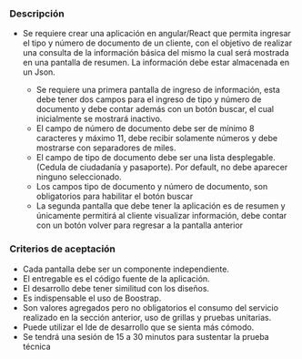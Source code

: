 ### Descripción
- Se requiere crear una aplicación en angular/React que permita ingresar el tipo y número de documento de un cliente, con el objetivo de realizar una consulta de la información básica del mismo la cual será mostrada en una pantalla de resumen. La información debe estar almacenada en un Json.

	- Se requiere una primera pantalla de ingreso de información, esta debe tener dos campos para el ingreso de tipo y número de documento y debe contar además con un botón buscar, el cual inicialmente se mostrará inactivo.
	- El campo de número de documento debe ser de mínimo 8 caracteres y máximo 11, debe recibir solamente números y debe mostrarse con separadores de miles.
	- El campo de tipo de documento debe ser una lista desplegable. (Cedula de ciudadanía y pasaporte). Por default, no debe aparecer ninguno seleccionado.
	-  Los campos tipo de documento y número de documento, son obligatorios para habilitar el botón buscar
	- La segunda pantalla que debe tener la aplicación es de resumen y únicamente permitirá al cliente visualizar información, debe contar con un botón volver para regresar a la pantalla anterior

### Criterios de aceptación

- Cada pantalla debe ser un componente independiente.
- El entregable es el código fuente de la aplicación.
- El desarrollo debe tener similitud con los diseños.
- Es indispensable el uso de Boostrap.
- Son valores agregados pero no obligatorios el consumo del servicio realizado en la sección anterior, uso de grillas y pruebas unitarias.
- Puede utilizar el Ide de desarrollo que se sienta más cómodo.
- Se tendrá una sesión de 15 a 30 minutos para sustentar la prueba técnica

